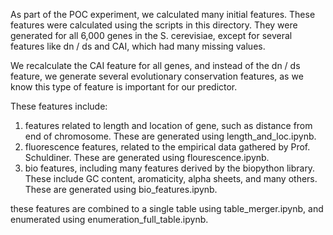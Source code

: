 As part of the POC experiment, we calculated many initial features. These features were calculated using the scripts in this directory. 
They were generated for all 6,000 genes in the S. cerevisiae, except for several features like dn / ds and CAI, which had many missing values. 

We recalculate the CAI feature for all genes, and instead of the dn / ds feature, we generate several evolutionary conservation features, 
as we know this type of feature is important for our predictor.


These features include:
 1. features related to length and location of gene, such as distance from end of chromosome. These are generated using length_and_loc.ipynb.
 2. fluorescence features, related to the empirical data gathered by Prof. Schuldiner. These are generated using flourescence.ipynb.
 3. bio features, including many features derived by the biopython library. These include GC content, aromaticity, alpha sheets, and many others. These are generated using bio_features.ipynb.
 
 these features are combined to a single table using table_merger.ipynb, and enumerated using enumeration_full_table.ipynb.
